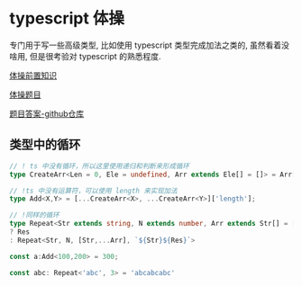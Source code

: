 # typescript 体操

专门用于写一些高级类型, 比如使用 typescript 类型完成加法之类的, 虽然看着没啥用, 但是很考验对 typescript 的熟悉程度. 

[体操前置知识](https://juejin.cn/post/7039856272354574372)

[体操题目](https://juejin.cn/post/7009046640308781063#heading-1)

[题目答案-github仓库](https://juejin.cn/post/7009046640308781063#heading-1)

## 类型中的循环

```ts
// ! ts 中没有循环，所以这里使用递归和判断来形成循环
type CreateArr<Len = 0, Ele = undefined, Arr extends Ele[] = []> = Arr['length']  extends Len ? Arr : CreateArr<Len, Ele, [Ele, ...Arr]>;

// !ts 中没有运算符，可以使用 length 来实现加法
type Add<X,Y> = [...CreateArr<X>, ...CreateArr<Y>]['length'];

// !同样的循环
type Repeat<Str extends string, N extends number, Arr extends Str[] = [], Res extends string = ''> = Arr['length'] extends N 
? Res 
: Repeat<Str, N, [Str,...Arr], `${Str}${Res}`>

const a:Add<100,200> = 300;

const abc: Repeat<'abc', 3> = 'abcabcabc'
```
